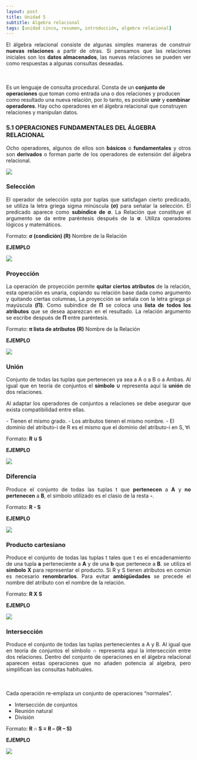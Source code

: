 ```yaml
---
layout: post
title: Unidad 5
subtitle: Algebra relacional 
tags: [unidad cinco, resumen, introducción, algebra relacional]
---
```

<p style="text-align: justify;">El álgebra relacional consiste de algunas simples maneras de construir <b>nuevas relaciones</b> a partir de otras. Si pensamos que las relaciones iniciales son los <B>datos almacenados</B>, las nuevas relaciones se pueden ver como respuestas a algunas consultas deseadas.

<br><br>Es un lenguaje de consulta procedural. Consta de un <b>conjunto de operaciones</b> que toman como entrada una o dos relaciones y producen como resultado una nueva relación, por lo tanto, es posible <b>unir</b> y <b>combinar operadores</b>. Hay ocho operadores en el álgebra relacional que construyen relaciones y manipulan datos.</p>

### 5.1 OPERACIONES FUNDAMENTALES DEL ÁLGEBRA RELACIONAL

<p style="text-align: justify;">Ocho operadores, algunos de ellos son <b>básicos</b> o <b>fundamentales</b> y otros son <b>derivados</b> o forman parte de los operadores de extensión del álgebra relacional.</p>

<img src="https://basededatostec.github.io/img/50algebra.png">

### Selección

<p style="text-align: justify;">El operador de selección opta por tuplas que satisfagan cierto predicado, se utiliza la letra griega sigma minúscula <b>(σ)</b> para señalar la selección. El predicado aparece como <b>subíndice de σ</b>. La Relación que constituye el argumento se da entre paréntesis después de la <b>σ</b>. Utiliza operadores lógicos y matemáticos.</p>

Formato: <b>σ (condición) (R)</b> Nombre de la Relación

__EJEMPLO__

<img src="https://basededatostec.github.io/img/51algebra.png">

### Proyección

<p style="text-align: justify;">La operación de proyección permite <b>quitar ciertos atributos</b> de la relación, esta operación es unaria, copiando su relación base dada como argumento y quitando ciertas columnas, La proyección se señala con la letra griega pi
mayúscula <b>(Π)</b>. Como subíndice de <b>Π</b> se coloca una <b>lista de todos los atributos</b> que se desea aparezcan en el resultado. La relación argumento se escribe después de <b>Π</b> entre paréntesis.</p>

Formato: <b>π lista de atributos (R)</b> Nombre de la Relación

__EJEMPLO__

<img src="https://basededatostec.github.io/img/52algebra.png">

### Unión

<p style="text-align: justify;">Conjunto de todas las tuplas que pertenecen ya sea a A o a B o a Ambas. Al igual que en teoría de conjuntos el <b>símbolo ∪</b> representa aquí la <b>unión</b> de dos relaciones.</p>

<p style="text-align: justify;">Al adaptar los operadores de conjuntos a relaciones se debe asegurar que exista compatibilidad entre ellas.</p>
- Tienen el mismo grado.
- Los atributos tienen el mismo nombre.
- El dominio del atributo-i de R es el mismo que el dominio del atributo-i en S, ∀i

Formato: <b> R ∪ S</b>

__EJEMPLO__

<img src="https://basededatostec.github.io/img/53algebra.png">

### Diferencia

<p style="text-align: justify;">Produce el conjunto de todas las tuplas t que <b>pertenecen</b> a <b>A</b> y <b>no pertenecen</b> a <b>B</b>, el simbolo utilizado es el clasio de la resta <b>-</b>. </p>

Formato: <b> R - S</b>

__EJEMPLO__

<img src="https://basededatostec.github.io/img/54algebra.png">

### Producto cartesiano

<p style="text-align: justify;">Produce el conjunto de todas las tuplas t tales que t es el encadenamiento de una tupla <b>a</b> perteneciente a <b>A</b> y de una <b>b</b> que pertenece a <b>B</b>. se utiliza el <b>símbolo X</b> para representar el producto. Si R y S tienen atributos en común es necesario <b>renombrarlos</b>. Para evitar <b>ambigüedades</b> se precede el nombre del atributo con el nombre de la relación.</p>

Formato: <b> R X S</b>

__EJEMPLO__

<img src="https://basededatostec.github.io/img/55algebra.png">

### Intersección

<p style="text-align: justify;">Produce el conjunto de todas las tuplas pertenecientes a A y B. Al igual que en teoría de conjuntos el símbolo ∩ representa aquí la intersección entre dos relaciones. Dentro del conjunto de operaciones en el álgebra relacional aparecen estas operaciones que no añaden potencia al algebra, pero simplifican las consultas habituales.</p>

 <br><br>Cada operación re-emplaza un conjunto de operaciones “normales”.

- Intersección de conjuntos
- Reunión natural
- División

Formato: <b> R ∩ S = R – (R – S)</b>

__EJEMPLO__

<img src="https://basededatostec.github.io/img/56algebra.png">
